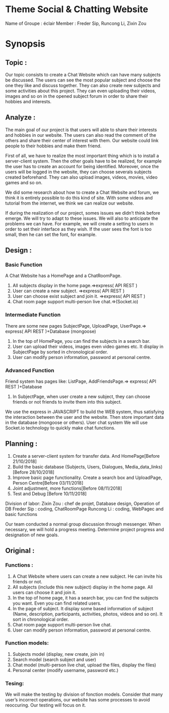 # Theme Social & Chatting Website

Name of Groupe : éclair
Member : Freder Sip, Runcong Li, Zixin Zou

# Synopsis


## Topic :

Our topic consists to create a Chat Website which can have many subjects be discussed. The users can see the most popular subject and choose the one they like and discuss together. They can also create new subjects and some activities about this project. They can even uploading their videos, images and so on in the opened subject forum in order to share their hobbies and interests.
## Analyze :

The main goal of our project is that users will able to share their interests and hobbies in our website. The users can also read the comment of the others and share their center of interest with them. Our website could link people to their hobbies and make them friend.

First of all, we have to realize the most important thing which is to install a server-client system. Then the other goals have to be realized, for example the user has to create an account for being identified. Moreover, once the users will be logged in the website, they can choose severals subjects created beforehand. They can also upload images, videos, movies, video games and so on.

We did some research about how to create a Chat Website and forum, we think it is entirely possible to do this kind of site. With some videos and tutorial from the internet, we think we can realize our website.

If during the realization of our project, somes issues we didn’t think before emerge. We will try to adapt to these issues. We will also to anticipate the problems we can have. For example, we will create a setting to users in order to set their interface as they wish. If the user sees the font is too small, then he can set the font, for example.

## Design :

### Basic Function
A Chat Website has a HomePage and a ChatRoomPage. 
1. All subjects display in the home page.=>express( API REST )
2. User can create a new subject. =>express( API REST )
3. User can choose exist subject and join it. =>express( API REST )
4. Chat room page support multi-person live chat.=>(Socket.io)

### Intermediate Function
There are some new pages SubjectPage, UploadPage, UserPage.=> express( API REST )+Database (mongoose)
1. In the top of HomePage, you can find the subjects in a search bar. 
2. User can upload their videos, images even video games etc. It display in   SubjectPage by sorted in chronological order. 
3. User can modify person information, password at personal centre.

### Advanced Function
Friend system has pages like: ListPage, AddFriendsPage.=> express( API REST )+Database
1. In SubjectPage, when user create a new subject, they can choose friends or not friends to invite them into this subject.

We use the express in JAVASCRIPT to build the WEB system, thus satisfying the interaction between the user and the website. Then store important data in the database (mongoose or others). User chat system We will use Socket.io technology to quickly make chat functions.


## Planning :

1. Create a server-client system for transfer data. And HomePage[Before 21/10/2018]
2. Build the basic database (Subjects, Users, Dialogues, Media_data_links) [Before 28/10/2018]
3. Improve basic page functionality. Create a search box and UploadPage, Person Centre[Before 03/11/2018]
4. Joint adjustment, more functions[Before 08/11/2018]
5. Test and Debug [Before 10/11/2018]

Division of labor: 
Zixin Zou : chef de projet, Database design, Operation of DB
Freder Sip : coding, ChatRoomPage
Runcong Li : coding, WebPagec and basic functions

Our team conducted a normal group discussion through messenger. When necessary, we will hold a progress meeting. Determine project progress and designation of new goals.


## Original :

### Functions :
1. A Chat Website where users can create a new subject. He can invite his friends or not.
2. All subjects (include this new subject) display in the home page. All users can choose it and join it.
3. In the top of home page, it has a search bar, you can find the subjects you want. Even you can find related users.
4. In the page of subject. It display some based information of subject (Name, description, participants, activities, photos, videos and so on). It sort in chronological order.
5. Chat room page support multi-person live chat.
6. User can modify person information, password at personal centre.

### Function models:
1. Subjects model (display, new create, join in)
2. Search model (search subject and user)
3. Chat model (multi-person live chat, upload the files, display the files)
4. Personal center (modify username, password etc.)

### Tesing:
We will make the testing by division of fonction models. Consider that many user’s incorrect operations, our website has some processes to avoid reoccuring. Our testing will focus on it.
